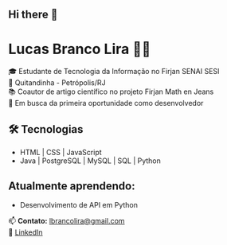 ## Hi there 👋
# Lucas Branco Lira 👨‍💻

🎓 Estudante de Tecnologia da Informação no Firjan SENAI SESI  
📍 Quitandinha - Petrópolis/RJ  
📚 Coautor de artigo científico no projeto Firjan Math en Jeans  
🚀 Em busca da primeira oportunidade como desenvolvedor

## 🛠️ Tecnologias
- HTML | CSS | JavaScript
- Java | PostgreSQL | MySQL | SQL | Python 

## Atualmente aprendendo:
- Desenvolvimento de API em Python

📫 **Contato:** lbrancolira@gmail.com  
🔗 [LinkedIn](https://www.linkedin.com/in/lucas-lira-0b1583351](https://www.linkedin.com/in/lucas-lira-0b1583351))
